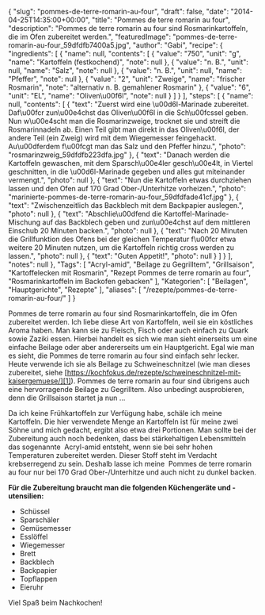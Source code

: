 {
    "slug": "pommes-de-terre-romarin-au-four",
    "draft": false,
    "date": "2014-04-25T14:35:00+00:00",
    "title": "Pommes de terre romarin  au four",
    "description": "Pommes de terre romarin au four sind Rosmarinkartoffeln, die im Ofen zubereitet werden.",
    "featuredImage": "pommes-de-terre-romarin-au-four_59dfdfb7400a5.jpg",
    "author": "Gabi",
    "recipe": {
        "ingredients": [
            {
                "name": null,
                "contents": [
                    {
                        "value": "750",
                        "unit": "g",
                        "name": "Kartoffeln (festkochend)",
                        "note": null
                    },
                    {
                        "value": "n. B.",
                        "unit": null,
                        "name": "Salz",
                        "note": null
                    },
                    {
                        "value": "n. B.",
                        "unit": null,
                        "name": "Pfeffer",
                        "note": null
                    },
                    {
                        "value": "2",
                        "unit": "Zweige",
                        "name": "frischer Rosmarin",
                        "note": "alternativ n. B. gemahlener Rosmarin"
                    },
                    {
                        "value": "6",
                        "unit": "EL",
                        "name": "Oliven\u00f6l",
                        "note": null
                    }
                ]
            }
        ],
        "steps": [
            {
                "name": null,
                "contents": [
                    {
                        "text": "Zuerst wird eine \u00d6l-Marinade zubereitet. Daf\u00fcr zun\u00e4chst das Oliven\u00f6l in die Sch\u00fcssel geben. Nun w\u00e4scht man die Rosmarinzweige, trocknet sie und streift die Rosmarinnadeln ab. Einen Teil gibt man direkt in das Oliven\u00f6l, der andere Teil (ein Zweig) wird mit dem Wiegemesser feingehackt. Au\u00dferdem f\u00fcgt man das Salz und den Pfeffer hinzu.",
                        "photo": "rosmarinzweig_59dfdfb223dfa.jpg"
                    },
                    {
                        "text": "Danach werden die Kartoffeln gewaschen, mit dem Sparsch\u00e4ler gesch\u00e4lt, in Viertel geschnitten, in die \u00d6l-Marinade gegeben und alles gut miteinander vermengt.",
                        "photo": null
                    },
                    {
                        "text": "Nun die Kartoffeln etwas durchziehen lassen und den Ofen auf 170 Grad Ober-\/Unterhitze vorheizen.",
                        "photo": "marinierte-pommes-de-terre-romarin-au-four_59dfdfade41cf.jpg"
                    },
                    {
                        "text": "Zwischenzeitlich das Backblech mit dem Backpapier auslegen.",
                        "photo": null
                    },
                    {
                        "text": "Abschlie\u00dfend die Kartoffel-Marinade-Mischung auf das Backblech geben und zun\u00e4chst auf dem mittleren Einschub 20 Minuten backen.",
                        "photo": null
                    },
                    {
                        "text": "Nach 20 Minuten die Grillfunktion des Ofens bei der gleichen Temperatur f\u00fcr etwa weitere 20 Minuten nutzen, um die Kartoffeln richtig cross werden zu lassen.",
                        "photo": null
                    },
                    {
                        "text": "Guten Appetit!",
                        "photo": null
                    }
                ]
            }
        ],
        "notes": null
    },
    "Tags": [
        "Acryl-amid",
        "Beilage zu Gegrilltem",
        "Grillsaison",
        "Kartoffelecken mit Rosmarin",
        "Rezept Pommes de terre romarin au four",
        "Rosmarinkartoffeln im Backofen gebacken"
    ],
    "Kategorien": [
        "Beilagen",
        "Hauptgerichte",
        "Rezepte"
    ],
    "aliases": [
        "\/rezepte\/pommes-de-terre-romarin-au-four\/"
    ]
}

Pommes de terre romarin au four sind Rosmarinkartoffeln, die im Ofen zubereitet werden. Ich liebe diese Art von Kartoffeln, weil sie ein köstliches Aroma haben. Man kann sie zu Fleisch, Fisch oder auch einfach zu Quark sowie Zaziki essen. Hierbei handelt es sich wie man sieht einerseits um eine einfache Beilage oder aber andererseits um ein Hauptgericht. Egal wie man es sieht, die Pommes de terre romarin au four sind einfach sehr lecker. Heute verwende ich sie als Beilage zu Schweineschnitzel (wie man dieses zubereitet, siehe [https://kochfokus.de/rezepte/schweineschnitzel-mit-kaisergemuese/][1]). Pommes de terre romarin au four sind übrigens auch eine hervorragende Beilage zu Gegrilltem. Also unbedingt ausprobieren, denn die Grillsaison startet ja nun &#8230;

Da ich keine Frühkartoffeln zur Verfügung habe, schäle ich meine Kartoffeln. Die hier verwendete Menge an Kartoffeln ist für meine zwei Söhne und mich gedacht, ergibt also etwa drei Portionen. Man sollte bei der Zubereitung auch noch bedenken, dass bei stärkehaltigen Lebensmitteln das sogenannte  Acryl-amid entsteht, wenn sie bei sehr hohen Temperaturen zubereitet werden. Dieser Stoff steht im Verdacht krebserregend zu sein. Deshalb lasse ich meine  Pommes de terre romarin au four nur bei 170 Grad Ober-/Unterhitze und auch nicht zu dunkel backen.

**Für die Zubereitung braucht man die folgenden Küchengeräte und -utensilien:**

 * Schüssel
 * Sparschäler
 * Gemüsemesser
 * Esslöffel
 * Wiegemesser
 * Brett
 * Backblech
 * Backpapier
 * Topflappen
 * Eieruhr

 [1]: https://kochfokus.de/rezepte/schweineschnitzel-mit-kaisergemuese/ "Schweineschnitzel mit Kaisergemüse"
 
 Viel Spaß beim Nachkochen!